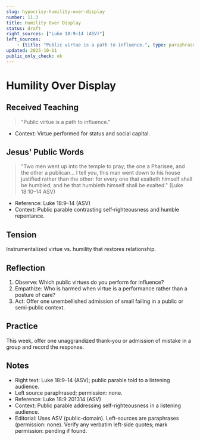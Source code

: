 ```yaml
---
slug: hypocrisy-humility-over-display
number: 11.3
title: Humility Over Display
status: draft
right_sources: ["Luke 18:9–14 (ASV)"]
left_sources:
	- {title: "Public virtue is a path to influence.", type: paraphrase, permission: none}
updated: 2025-10-11
public_only_check: ok
---
```


# Humility Over Display

## Received Teaching
> "Public virtue is a path to influence."
- Context: Virtue performed for status and social capital.

## Jesus' Public Words
> "Two men went up into the temple to pray; the one a Pharisee, and the other a publican... I tell you, this man went down to his house justified rather than the other: for every one that exalteth himself shall be humbled; and he that humbleth himself shall be exalted." (Luke 18:10–14 ASV)
- Reference: Luke 18:9–14 (ASV)
- Context: Public parable contrasting self‑righteousness and humble repentance.

## Tension
Instrumentalized virtue vs. humility that restores relationship.

## Reflection
1. Observe: Which public virtues do you perform for influence?
2. Empathize: Who is harmed when virtue is a performance rather than a posture of care?
3. Act: Offer one unembellished admission of small failing in a public or semi‑public context.

## Practice
This week, offer one unaggrandized thank‑you or admission of mistake in a group and record the response.

## Notes
- Right text: Luke 18:9–14 (ASV); public parable told to a listening audience.
- Left source paraphrased; permission: none.
- Reference: Luke 18:9
201314 (ASV)
- Context: Public parable addressing self-righteousness in a listening audience.
- Editorial: Uses ASV (public-domain). Left-sources are paraphrases (permission: none). Verify any verbatim left-side quotes; mark permission: pending if found.
